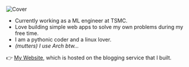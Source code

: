 ![Cover](https://i.imgur.com/BmnIp4h.jpg)

- Currently working as a ML engineer at TSMC.
- Love building simple web apps to solve my own problems during my free time.
- I am a pythonic coder and a linux lover.
- _(mutters) I use Arch btw..._

👉️ [My Website](https://whoosh.blog/@hank), which is hosted on the blogging service that I built.
